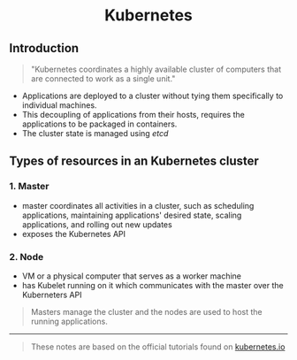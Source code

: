 # <center>Kubernetes</center>

## Introduction
> "Kubernetes coordinates a highly available cluster of computers that are connected to work as a single unit."

- Applications are deployed to a cluster without tying them specifically to individual machines.
- This decoupling of applications from their hosts, requires the applications to be packaged in containers.
- The cluster state is managed using *etcd*

## Types of resources in an Kubernetes cluster
### 1. Master
- master coordinates all activities in a cluster, such as scheduling applications, maintaining applications' desired state, scaling applications, and rolling out new updates
- exposes the Kubernetes API

### 2. Node
- VM or a physical computer that serves as a worker machine
- has Kubelet running on it which communicates with the master over the Kuberneters API

> Masters manage the cluster and the nodes are used to host the running applications.

<hr>

> These notes are based on the official tutorials found on [kubernetes.io](https://kubernetes.io/docs/tutorials/kubernetes-basics/create-cluster/cluster-intro/)